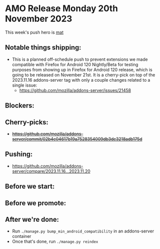 # AMO Release Monday 20th November 2023

This week's push hero is [mat](https://github.com/diox)

## Notable things shipping:
- This is a planned off-schedule push to prevent extensions we made compatible with Firefox for Android 120 Nightly/Beta for testing purposes from showing up in Firefox for Android 120 release, which is going to be released on November 21st. It is a cherry-pick on top of the 2023.11.16 addons-server tag with only a couple changes related to a single issue:
  - https://github.com/mozilla/addons-server/issues/21458

## Blockers:

## Cherry-picks:
 - ~~https://github.com/mozilla/addons-server/commit/02b4e04617b19a7528354009db3dc3218adb175d~~

## Pushing:

- https://github.com/mozilla/addons-server/compare/2023.11.16...2023.11.20

## Before we start:

## Before we promote:

## After we're done:

- Run `./manage.py bump_min_android_compatibility` in an addons-server container
- Once that's done, run `./manage.py reindex`
